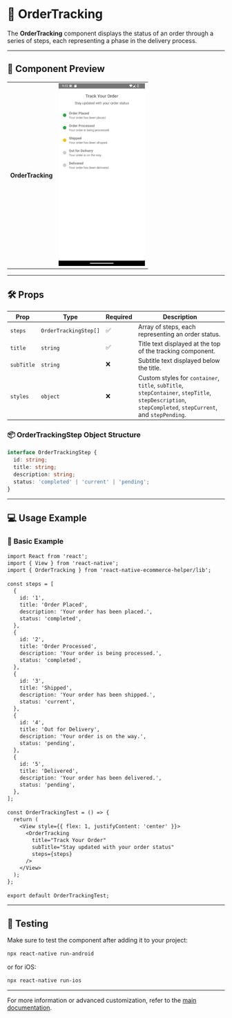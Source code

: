 # 🚚 **OrderTracking**

The **OrderTracking** component displays the status of an order through a series of steps, each representing a phase in the delivery process.

---

## 📸 **Component Preview**

<table>
  <tr>
    <td><strong>OrderTracking</strong></td>
    <td><img src="../Images/OrderTracking.png" alt="OrderTracking" width="200"/></td>
  </tr>
</table>

---

## 🛠️ **Props**

| Prop           | Type                             | Required | Description                                              |
|-----------------|----------------------------------|----------|----------------------------------------------------------|
| `steps`        | `OrderTrackingStep[]`           | ✅       | Array of steps, each representing an order status.       |
| `title`        | `string`                        | ✅       | Title text displayed at the top of the tracking component. |
| `subTitle`     | `string`                        | ❌       | Subtitle text displayed below the title.                |
| `styles`       | `object`                        | ❌       | Custom styles for `container`, `title`, `subTitle`, `stepContainer`, `stepTitle`, `stepDescription`, `stepCompleted`, `stepCurrent`, and `stepPending`. |

### 📦 **OrderTrackingStep Object Structure**

```ts
interface OrderTrackingStep {
  id: string;
  title: string;
  description: string;
  status: 'completed' | 'current' | 'pending';
}
```

---

## 💻 **Usage Example**

### 📝 **Basic Example**

```tsx
import React from 'react';
import { View } from 'react-native';
import { OrderTracking } from 'react-native-ecommerce-helper/lib';

const steps = [
  {
    id: '1',
    title: 'Order Placed',
    description: 'Your order has been placed.',
    status: 'completed',
  },
  {
    id: '2',
    title: 'Order Processed',
    description: 'Your order is being processed.',
    status: 'completed',
  },
  {
    id: '3',
    title: 'Shipped',
    description: 'Your order has been shipped.',
    status: 'current',
  },
  {
    id: '4',
    title: 'Out for Delivery',
    description: 'Your order is on the way.',
    status: 'pending',
  },
  {
    id: '5',
    title: 'Delivered',
    description: 'Your order has been delivered.',
    status: 'pending',
  },
];

const OrderTrackingTest = () => {
  return (
    <View style={{ flex: 1, justifyContent: 'center' }}>
      <OrderTracking
        title="Track Your Order"
        subTitle="Stay updated with your order status"
        steps={steps}
      />
    </View>
  );
};

export default OrderTrackingTest;
```

---

## 🧪 **Testing**

Make sure to test the component after adding it to your project:

```sh
npx react-native run-android
```

or for iOS:

```sh
npx react-native run-ios
```

---

For more information or advanced customization, refer to the [main documentation](../../README.md).
